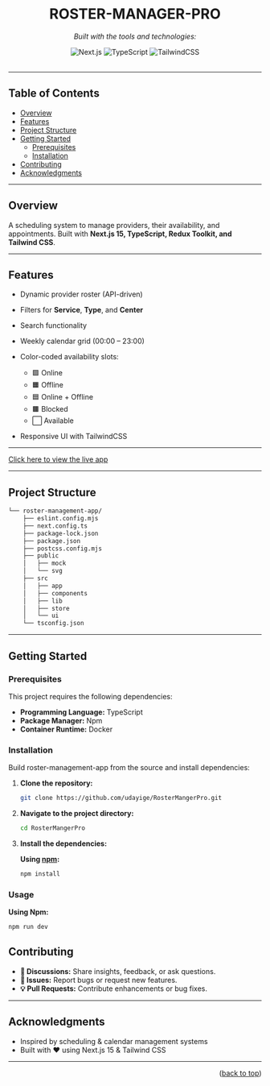 <div id="top">

<!-- HEADER STYLE: CLASSIC -->

<div align="center">

# ROSTER-MANAGER-PRO

<em></em>

<!-- BADGES -->

<em>Built with the tools and technologies:</em>

<img src="https://img.shields.io/badge/Next.js-000000.svg?style=default&logo=Next.js&logoColor=white" alt="Next.js">
<img src="https://img.shields.io/badge/TypeScript-3178C6.svg?style=default&logo=TypeScript&logoColor=white" alt="TypeScript">
<img src="https://img.shields.io/badge/TailwindCSS-38B2AC.svg?style=default&logo=TailwindCSS&logoColor=white" alt="TailwindCSS">

</div>
<br>

---

## Table of Contents

* [Overview](#overview)
* [Features](#features)
* [Project Structure](#project-structure)
* [Getting Started](#getting-started)
  * [Prerequisites](#prerequisites)
  * [Installation](#installation)
* [Contributing](#contributing)
* [Acknowledgments](#acknowledgments)

---

## Overview

A scheduling system to manage providers, their availability, and appointments.
Built with **Next.js 15, TypeScript, Redux Toolkit, and Tailwind CSS**.

---

## Features

* Dynamic provider roster (API-driven)
* Filters for **Service**, **Type**, and **Center**
* Search functionality
* Weekly calendar grid (00:00 – 23:00)
* Color-coded availability slots:

  * 🟩 Online
  * 🟧 Offline
  * 🟦 Online + Offline
  * 🟫 Blocked
  * ⬜ Available
* Responsive UI with TailwindCSS

---

[Click here to view the live app]()

---


## Project Structure

```sh
└── roster-management-app/
    ├── eslint.config.mjs
    ├── next.config.ts
    ├── package-lock.json
    ├── package.json
    ├── postcss.config.mjs
    ├── public
    │   ├── mock
    │   └── svg
    ├── src
    │   ├── app
    │   ├── components
    │   ├── lib
    │   ├── store
    │   └── ui
    └── tsconfig.json
```

---

## Getting Started

### Prerequisites

This project requires the following dependencies:

* **Programming Language:** TypeScript
* **Package Manager:** Npm
* **Container Runtime:** Docker

### Installation

Build roster-management-app from the source and install dependencies:

1. **Clone the repository:**

   ```sh
   git clone https://github.com/udayige/RosterMangerPro.git
   ```

2. **Navigate to the project directory:**

   ```sh
   cd RosterMangerPro
   ```

3. **Install the dependencies:**

   **Using [npm](https://www.npmjs.com/):**

   ```sh
   npm install
   ```

### Usage

**Using Npm:**

```sh
npm run dev
```



## Contributing

* **💬 Discussions:** Share insights, feedback, or ask questions.
* **🐛 Issues:** Report bugs or request new features.
* **💡 Pull Requests:** Contribute enhancements or bug fixes.

---


## Acknowledgments

* Inspired by scheduling & calendar management systems
* Built with ❤️ using Next.js 15 & Tailwind CSS

---

<p align="right">(<a href="#top">back to top</a>)</p>


